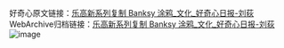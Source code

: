 好奇心原文链接：[乐高新系列复制 Banksy 涂鸦_文化_好奇心日报-刘荻](https://www.qdaily.com/articles/1052.html)
WebArchive归档链接：[乐高新系列复制 Banksy 涂鸦_文化_好奇心日报-刘荻](http://web.archive.org/web/20170725154940/http://www.qdaily.com/articles/1052.html)
![image](http://ww3.sinaimg.cn/large/007d5XDply1g3v4a57tl2j30u05uo1kx)